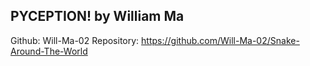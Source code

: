 ## PYCEPTION! by William Ma 

Github: Will-Ma-02
Repository: https://github.com/Will-Ma-02/Snake-Around-The-World



